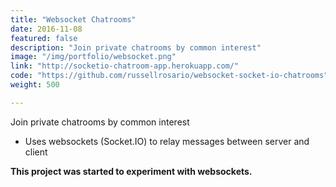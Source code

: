 ```yaml
---
title: "Websocket Chatrooms"
date: 2016-11-08
featured: false
description: "Join private chatrooms by common interest"
image: "/img/portfolio/websocket.png"
link: "http://socketio-chatroom-app.herokuapp.com/"
code: "https://github.com/russellrosario/websocket-socket-io-chatrooms"
weight: 500

---
```


Join private chatrooms by common interest

- Uses websockets (Socket.IO) to relay messages between server and client

<b>This project was started to experiment with websockets.</b>